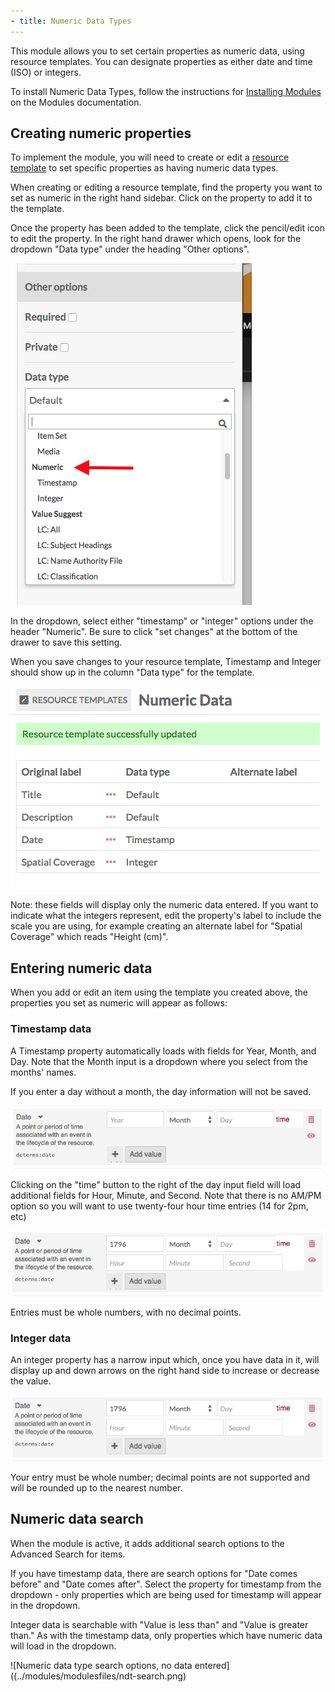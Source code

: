 ```yaml
---
- title: Numeric Data Types
---
```


This module allows you to set certain properties as numeric data, using resource templates. You can designate properties as either date and time (ISO) or integers.

To install Numeric Data Types, follow the instructions for [Installing Modules](../modules/index.md#installing-modules) on the Modules documentation.

## Creating numeric properties
To implement the module, you will need to create or edit a [resource template](../content/resource-template.md) to set specific properties as having numeric data types. 

When creating or editing a resource template, find the property you want to set as numeric in the right hand sidebar. Click on the property to add it to the template.

Once the property has been added to the template, click the pencil/edit icon to edit the property. In the right hand drawer which opens, look for the dropdown "Data type" under the heading "Other options".

![Close up of the Other Options section, showing a dropdown for data type. A red arrow points to the header for the Numeric data types](../modules/modulesfiles/ndt-selectdata.png)

In the dropdown, select either "timestamp" or "integer" options under the header "Numeric". Be sure to click "set changes" at the bottom of the drawer to save this setting.

When you save changes to your resource template, Timestamp and Integer should show up in the column "Data type" for the template.

![Newly created resource template with a green-highlighted update success message. There are four properties - Title, Description, Date, and Spatial Coverage. In the column for Data Type, Date has Timestamp type and Spatial Coverage has Integer.](../modules/modulesfiles/ndt-review.png)

Note: these fields will display only the numeric data entered. If you want to indicate what the integers represent, edit the property's label to include the scale you are using, for example creating an alternate label for "Spatial Coverage" which reads "Height (cm)".

## Entering numeric data
When you add or edit an item using the template you created above, the properties you set as numeric will appear as follows:

### Timestamp data
A Timestamp property automatically loads with fields for Year, Month, and Day. Note that the Month input is a dropdown where you select from the months' names. 

If you enter a day without a month, the day information will not be saved. 

![Empty timestamp fields, for property Date](../modules/modulesfiles/ndt-timestamp1.png)

Clicking on the "time" button to the right of the day input field will load additional fields for Hour, Minute, and Second. Note that there is no AM/PM option so you will want to use twenty-four hour time entries (14 for 2pm, etc)

![Empty timestamp fields, for property Date, with a row of time entry options below the date entry options](../modules/modulesfiles/ndt-timestamp2.png)

Entries must be whole numbers, with no decimal points. 

### Integer data
An integer property has a narrow input which, once you have data in it, will display up and down arrows on the right hand side to  increase or decrease the value.

![Field for property Spatial Coverage with the number 1 in the integer entry field, and up or down toggle button on the right side of the field](../modules/modulesfiles/ndt-timestamp2.png)

Your entry must be whole number; decimal points are not supported and will be rounded up to the nearest number. 

## Numeric data search
When the module is active, it adds additional search options to the Advanced Search for items. 

If you have timestamp data, there are search options for "Date comes before" and "Date comes after". Select the property for timestamp from the dropdown - only properties which are being used for timestamp will appear in the dropdown. 

Integer data is searchable with "Value is less than" and "Value is greater than." As with the timestamp data, only properties which have numeric data will load in the dropdown. 

![Numeric data type search options, no data entered]((../modules/modulesfiles/ndt-search.png)